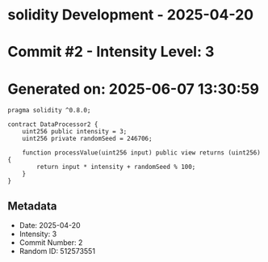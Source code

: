 ﻿# solidity Development - 2025-04-20
# Commit #2 - Intensity Level: 3
# Generated on: 2025-06-07 13:30:59
```solidity
pragma solidity ^0.8.0;

contract DataProcessor2 {
    uint256 public intensity = 3;
    uint256 private randomSeed = 246706;

    function processValue(uint256 input) public view returns (uint256) {
        return input * intensity + randomSeed % 100;
    }
}
```
## Metadata
- Date: 2025-04-20
- Intensity: 3
- Commit Number: 2
- Random ID: 512573551
